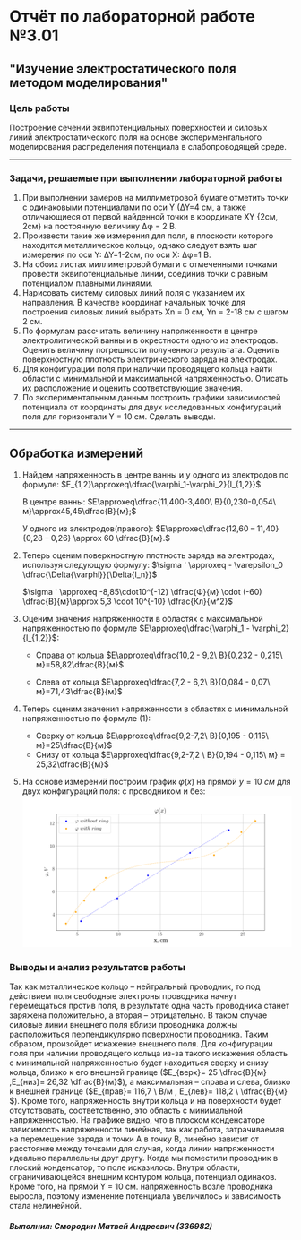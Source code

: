 # Отчёт по лабораторной работе №3.01

## "Изучение электростатического поля методом моделирования"

### Цель работы

Построение сечений эквипотенциальных поверхностей и силовых линий электростатического поля на основе экспериментального моделирования распределения потенциала в слабопроводящей среде.

* * *

### Задачи, решаемые при выполнении лабораторной работы
1) При выполнении замеров на миллиметровой бумаге отметить точки с одинаковыми потенциалами по оси Y (∆Y=4 см, а также отличающиеся от первой найденной точки в координате XY {2см, 2см} на постоянную величину ∆φ = 2 B.
2) Произвести такие же измерения для поля, в плоскости которого находится металлическое кольцо, однако следует взять шаг измерения по оси Y: ∆Y=1-2см, по оси X: ∆φ=1 В.
3) На обоих листах миллиметровой бумаги с отмеченными точками провести эквипотенциальные линии, соединив точки с равным потенциалом плавными линиями.
4) Нарисовать систему силовых линий поля с указанием их направления. В качестве координат начальных точке для построения силовых линий выбрать Xn = 0 см, Yn = 2-18 см с шагом 2 см.
5) По формулам рассчитать величину напряженности в центре электролитической ванны и в окрестности одного из электродов. Оценить величину погрешности полученного результата. Оценить поверхностную плотность электрического заряда на электродах.
6) Для конфигурации поля при наличии проводящего кольца найти области с минимальной и максимальной напряженностью. Описать их расположение и оценить соответствующие значения.
7) По экспериментальным данным построить графики зависимостей потенциала от координаты для двух исследованных конфигураций поля для горизонтали Y = 10 см. Сделать выводы.


* * *


## Обработка измерений

1. Найдем напряженность в центре ванны и у одного из электродов по формуле: $E_{1,2}\approxeq\dfrac{\varphi_1-\varphi_2}{l_{1,2}}$

    В  центре  ванны: $E\approxeq\dfrac{11,400-3,400\ В}{0,230-0,054\ м}\approx45,45\dfrac{В}{м};$

    У одного из электродов(правого): $E\approxeq\dfrac{12,60 – 11,40}{0,28 – 0,26} \approx 60 \dfrac{В}{м}.$

2. Теперь оценим поверхностную плотность заряда на электродах, используя следующую формулу: $\sigma ' \approxeq - \varepsilon_0 \dfrac{\Delta{\varphi}}{\Delta{l_n}}$

    $\sigma ' \approxeq -8,85\cdot10^{-12} \dfrac{Ф}{м} \cdot (-60) \dfrac{В}{м}\approx 5,3 \cdot 10^{-10} \dfrac{Кл}{м^2}$

3. Оценим значения напряженности в областях с максимальной напряженностью по формуле $E\approxeq\dfrac{\varphi_1 - \varphi_2}{l_{1,2}}$:
   - Справа от кольца $E\approxeq\dfrac{10,2 - 9,2\ В}{0,232 - 0,215\ м}=58,82\dfrac{В}{м}$
    
   - Слева от кольца $E\approxeq\dfrac{7,2 - 6,2\ В}{0,084 - 0,07\ м}=71,43\dfrac{В}{м}$
4. Теперь оценим значения напряженности в областях с минимальной напряженностью по формуле $(1)$:
   - Сверху от кольца $E\approxeq\dfrac{9,2-7,2\ В}{0,195 - 0,115\ м}=25\dfrac{В}{м}$
   - Снизу от кольца $E\approxeq\dfrac{9,2-7,2 \ В}{0,194 - 0,115\ м} = 25,32\dfrac{В}{м}$
6. На основе измерений построим график $\varphi(x)$ на прямой $y=10\ см$ для двух конфигураций поля: с проводником и без:
![График зависимости $phi(x)$](https://raw.githubusercontent.com/currantino/physics-3.01/master/plots/phi(x).png)  



### Выводы и анализ результатов работы
Так как металлическое кольцо – нейтральный проводник, то под действием поля свободные электроны проводника начнут перемещаться против поля, в результате одна часть проводника станет заряжена положительно, а вторая – отрицательно. В таком случае силовые линии внешнего поля вблизи проводника должны расположиться перпендикулярно поверхности проводника. Таким образом, произойдет искажение внешнего поля.
Для конфигурации поля при наличии проводящего кольца из-за такого искажения область c минимальной напряженностью будет находиться сверху и снизу кольца, близко к его внешней границе ($E_{верх}= 25 \dfrac{В}{м}  ,E_{низ}= 26,32 \dfrac{В}{м}$), а максимальная – справа и слева, близко к внешней границе ($E_{прав}= 116,7 \ В/м \,   E_{лев}= 118,2 \ \dfrac{В}{м} $). Кроме того, напряженность внутри кольца и на поверхности будет отсутствовать, соответственно, это область с минимальной напряженностью.
На графике видно, что в плоском конденсаторе зависимость напряженности линейная, так как работа, затрачиваемая на перемещение заряда и точки А в точку В, линейно зависит от расстояние между точками для случая, когда линии напряженности идеально параллельны друг другу.
Когда мы поместили проводник в плоский конденсатор, то поле исказилось. Внутри области, ограничивающейся внешним контуром кольца, потенциал одинаков. Кроме того, на прямой Y = 10 см. напряженность возле проводника выросла, поэтому изменение потенциала увеличилось и зависимость стала нелинейной.

#### *Выполнил: Смородин Матвей Андреевич (336982)*